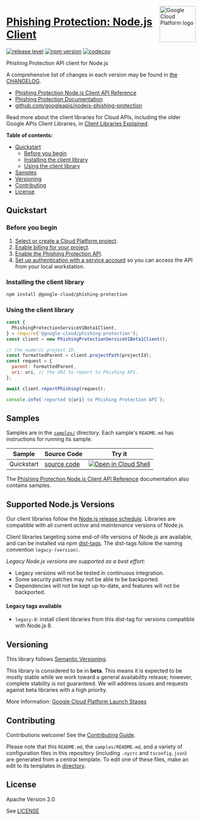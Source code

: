 [//]: # "This README.md file is auto-generated, all changes to this file will be lost."
[//]: # "To regenerate it, use `python -m synthtool`."
<img src="https://avatars2.githubusercontent.com/u/2810941?v=3&s=96" alt="Google Cloud Platform logo" title="Google Cloud Platform" align="right" height="96" width="96"/>

# [Phishing Protection: Node.js Client](https://github.com/googleapis/nodejs-phishing-protection)

[![release level](https://img.shields.io/badge/release%20level-beta-yellow.svg?style=flat)](https://cloud.google.com/terms/launch-stages)
[![npm version](https://img.shields.io/npm/v/@google-cloud/phishing-protection.svg)](https://www.npmjs.org/package/@google-cloud/phishing-protection)
[![codecov](https://img.shields.io/codecov/c/github/googleapis/nodejs-phishing-protection/main.svg?style=flat)](https://codecov.io/gh/googleapis/nodejs-phishing-protection)




Phishing Protection API client for Node.js


A comprehensive list of changes in each version may be found in
[the CHANGELOG](https://github.com/googleapis/nodejs-phishing-protection/blob/main/CHANGELOG.md).

* [Phishing Protection Node.js Client API Reference][client-docs]
* [Phishing Protection Documentation][product-docs]
* [github.com/googleapis/nodejs-phishing-protection](https://github.com/googleapis/nodejs-phishing-protection)

Read more about the client libraries for Cloud APIs, including the older
Google APIs Client Libraries, in [Client Libraries Explained][explained].

[explained]: https://cloud.google.com/apis/docs/client-libraries-explained

**Table of contents:**


* [Quickstart](#quickstart)
  * [Before you begin](#before-you-begin)
  * [Installing the client library](#installing-the-client-library)
  * [Using the client library](#using-the-client-library)
* [Samples](#samples)
* [Versioning](#versioning)
* [Contributing](#contributing)
* [License](#license)

## Quickstart

### Before you begin

1.  [Select or create a Cloud Platform project][projects].
1.  [Enable billing for your project][billing].
1.  [Enable the Phishing Protection API][enable_api].
1.  [Set up authentication with a service account][auth] so you can access the
    API from your local workstation.

### Installing the client library

```bash
npm install @google-cloud/phishing-protection
```


### Using the client library

```javascript
const {
  PhishingProtectionServiceV1Beta1Client,
} = require('@google-cloud/phishing-protection');
const client = new PhishingProtectionServiceV1Beta1Client();

// the numeric project ID.
const formattedParent = client.projectPath(projectId);
const request = {
  parent: formattedParent,
  uri: uri, // the URI to report to Phishing API.
};

await client.reportPhishing(request);

console.info(`reported ${uri} to Phishing Protection API`);

```



## Samples

Samples are in the [`samples/`](https://github.com/googleapis/nodejs-phishing-protection/tree/main/samples) directory. Each sample's `README.md` has instructions for running its sample.

| Sample                      | Source Code                       | Try it |
| --------------------------- | --------------------------------- | ------ |
| Quickstart | [source code](https://github.com/googleapis/nodejs-phishing-protection/blob/main/samples/quickstart.js) | [![Open in Cloud Shell][shell_img]](https://console.cloud.google.com/cloudshell/open?git_repo=https://github.com/googleapis/nodejs-phishing-protection&page=editor&open_in_editor=samples/quickstart.js,samples/README.md) |



The [Phishing Protection Node.js Client API Reference][client-docs] documentation
also contains samples.

## Supported Node.js Versions

Our client libraries follow the [Node.js release schedule](https://nodejs.org/en/about/releases/).
Libraries are compatible with all current _active_ and _maintenance_ versions of
Node.js.

Client libraries targeting some end-of-life versions of Node.js are available, and
can be installed via npm [dist-tags](https://docs.npmjs.com/cli/dist-tag).
The dist-tags follow the naming convention `legacy-(version)`.

_Legacy Node.js versions are supported as a best effort:_

* Legacy versions will not be tested in continuous integration.
* Some security patches may not be able to be backported.
* Dependencies will not be kept up-to-date, and features will not be backported.

#### Legacy tags available

* `legacy-8`: install client libraries from this dist-tag for versions
  compatible with Node.js 8.

## Versioning

This library follows [Semantic Versioning](http://semver.org/).




This library is considered to be in **beta**. This means it is expected to be
mostly stable while we work toward a general availability release; however,
complete stability is not guaranteed. We will address issues and requests
against beta libraries with a high priority.





More Information: [Google Cloud Platform Launch Stages][launch_stages]

[launch_stages]: https://cloud.google.com/terms/launch-stages

## Contributing

Contributions welcome! See the [Contributing Guide](https://github.com/googleapis/nodejs-phishing-protection/blob/main/CONTRIBUTING.md).

Please note that this `README.md`, the `samples/README.md`,
and a variety of configuration files in this repository (including `.nycrc` and `tsconfig.json`)
are generated from a central template. To edit one of these files, make an edit
to its templates in
[directory](https://github.com/googleapis/synthtool).

## License

Apache Version 2.0

See [LICENSE](https://github.com/googleapis/nodejs-phishing-protection/blob/main/LICENSE)

[client-docs]: https://cloud.google.com/nodejs/docs/reference/phishing-protection/latest
[product-docs]: https://cloud.google.com/phishing-protection/docs/
[shell_img]: https://gstatic.com/cloudssh/images/open-btn.png
[projects]: https://console.cloud.google.com/project
[billing]: https://support.google.com/cloud/answer/6293499#enable-billing
[enable_api]: https://console.cloud.google.com/flows/enableapi?apiid=phishingprotection.googleapis.com
[auth]: https://cloud.google.com/docs/authentication/getting-started
